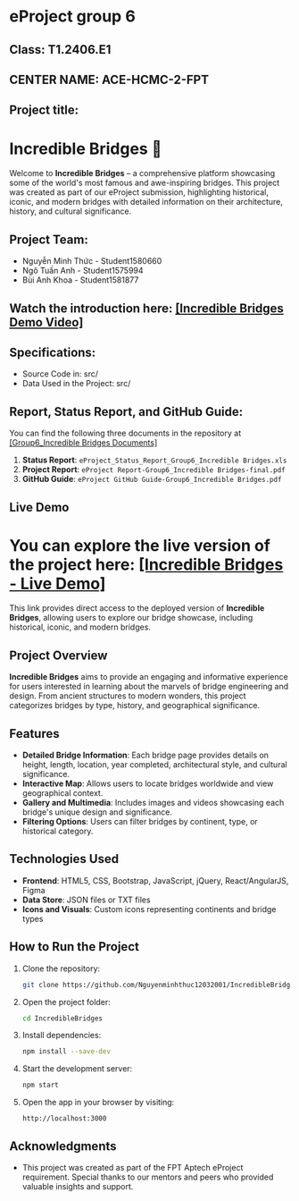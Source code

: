 <h1>eProject group 6</h1>

<h2>Class: T1.2406.E1</h2>
<h2>CENTER NAME: ACE-HCMC-2-FPT</h2>

<h2>Project title:</h2>
<h1> Incredible Bridges 🌉 </h1>

Welcome to **Incredible Bridges** – a comprehensive platform showcasing some of the world's most famous and awe-inspiring bridges. This project was created as part of our eProject submission, highlighting historical, iconic, and modern bridges with detailed information on their architecture, history, and cultural significance.

## Project Team:

- Nguyễn Minh Thức - Student1580660
- Ngô Tuấn Anh - Student1575994
- Bùi Anh Khoa - Student1581877

## Watch the introduction here: <a href="https://youtu.be/Zku2mRSZja0">[Incredible Bridges Demo Video]</a>

## Specifications:
- Source Code in: src/
- Data Used in the Project: src/

## Report, Status Report, and GitHub Guide:
You can find the following three documents in the repository at <a href="https://github.com/Nguyenminhthuc12032001/IncredibleBridges/tree/main/Documents">[Group6_Incredible Bridges Documents]</a>

1. **Status Report**: `eProject_Status_Report_Group6_Incredible Bridges.xls`
2. **Project Report**: `eProject Report-Group6_Incredible Bridges-final.pdf`
3. **GitHub Guide**: `eProject GitHub Guide-Group6_Incredible Bridges.pdf`

## Live Demo
# You can explore the live version of the project here: <a href="https://nguyenminhthuc12032001.github.io/IncredibleBridges/">[Incredible Bridges - Live Demo]</a>


This link provides direct access to the deployed version of **Incredible Bridges**, allowing users to explore our bridge showcase, including historical, iconic, and modern bridges.

## Project Overview
**Incredible Bridges** aims to provide an engaging and informative experience for users interested in learning about the marvels of bridge engineering and design. From ancient structures to modern wonders, this project categorizes bridges by type, history, and geographical significance.

## Features
- **Detailed Bridge Information**: Each bridge page provides details on height, length, location, year completed, architectural style, and cultural significance.
- **Interactive Map**: Allows users to locate bridges worldwide and view geographical context.
- **Gallery and Multimedia**: Includes images and videos showcasing each bridge's unique design and significance.
- **Filtering Options**: Users can filter bridges by continent, type, or historical category.

## Technologies Used
- **Frontend**: HTML5, CSS, Bootstrap, JavaScript, jQuery, React/AngularJS, Figma
- **Data Store**: JSON files or TXT files
- **Icons and Visuals**: Custom icons representing continents and bridge types

## How to Run the Project
1. Clone the repository:
   ```bash
   git clone https://github.com/Nguyenminhthuc12032001/IncredibleBridges.git
   ```
2. Open the project folder:
   ```bash
   cd IncredibleBridges
   ```
3. Install dependencies:
   ```bash
   npm install --save-dev
   ```
4. Start the development server:
   ```bash
   npm start
   ```
5. Open the app in your browser by visiting:
   ```
   http://localhost:3000
   ```

## Acknowledgments
- This project was created as part of the FPT Aptech eProject requirement. Special thanks to our mentors and peers who provided valuable insights and support.
